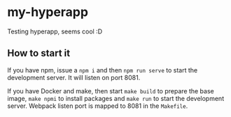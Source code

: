 # my-hyperapp
Testing hyperapp, seems cool :D

## How to start it

If you have npm, issue a `npm i` and then `npm run serve` to start the development server. It will listen on port 8081.

If you have Docker and make, then start `make build` to prepare the base image, `make npmi` to install packages and `make run` to start the development server. Webpack listen port is mapped to 8081 in the `Makefile`.
